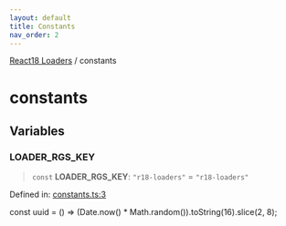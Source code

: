 ```yaml
---
layout: default
title: Constants
nav_order: 2
---
```


[React18 Loaders](modules.md) / constants

# constants

## Variables

### LOADER_RGS_KEY

> `const` **LOADER_RGS_KEY**: `"r18-loaders"` = `"r18-loaders"`

Defined in: [constants.ts:3](https://github.com/react18-tools/turborepo-template/blob/747f592135576f89d486d5b401dbafe70b5452cc/lib/src/constants.ts#L3)

const uuid = () =\> (Date.now() \* Math.random()).toString(16).slice(2, 8);
